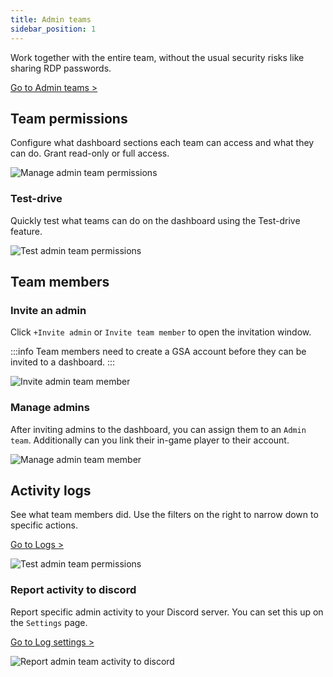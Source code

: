 ```yaml
---
title: Admin teams
sidebar_position: 1
---
```


Work together with the entire team, without the usual security risks like sharing RDP passwords.

[Go to Admin teams >](https://dash.gameserverapp.com/configure/admins)

## Team permissions
Configure what dashboard sections each team can access and what they can do. Grant read-only or full access.

![Manage admin team permissions](/img/dashboard/admin_teams/permissions.jpg)

### Test-drive
Quickly test what teams can do on the dashboard using the Test-drive feature.

![Test admin team permissions](/img/dashboard/admin_teams/permission-test-drive.png)

## Team members

### Invite an admin
Click `+Invite admin` or `Invite team member` to open the invitation window.

:::info
Team members need to create a GSA account before they can be invited to a dashboard.
:::

![Invite admin team member](/img/dashboard/admin_teams/invite_admin.jpg)

### Manage admins
After inviting admins to the dashboard, you can assign them to an `Admin team`. Additionally can you link their in-game player to their account.

![Manage admin team member](/img/dashboard/admin_teams/manage_admins.jpg)


## Activity logs
See what team members did. Use the filters on the right to narrow down to specific actions.

[Go to Logs >](https://dash.gameserverapp.com/configure/logs)

![Test admin team permissions](/img/dashboard/admin_teams/admin_logs.jpg)

### Report activity to discord
Report specific admin activity to your Discord server. You can set this up on the `Settings` page.

[Go to Log settings >](https://dash.gameserverapp.com/configure/logs/settings)

![Report admin team activity to discord](/img/dashboard/admin_teams/report_activity_to_discord.jpg)